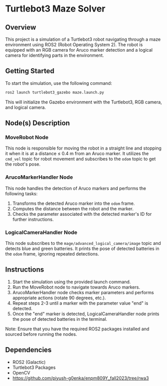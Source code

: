 # Turtlebot3 Maze Solver

## Overview

This project is a simulation of a Turtlebot3 robot navigating through a maze environment using ROS2 (Robot Operating System 2). The robot is equipped with an RGB camera for Aruco marker detection and a logical camera for identifying parts in the environment.

## Getting Started

To start the simulation, use the following command:

```bash
ros2 launch turtlebot3_gazebo maze.launch.py
```

This will initialize the Gazebo environment with the Turtlebot3, RGB camera, and logical camera.

## Node(s) Description

### MoveRobot Node

This node is responsible for moving the robot in a straight line and stopping it when it is at a distance ≤ 0.4 m from an Aruco marker. It utilizes the `cmd_vel` topic for robot movement and subscribes to the `odom` topic to get the robot's pose.

### ArucoMarkerHandler Node

This node handles the detection of Aruco markers and performs the following tasks:

1. Transforms the detected Aruco marker into the `odom` frame.
2. Computes the distance between the robot and the marker.
3. Checks the parameter associated with the detected marker's ID for further instructions.

### LogicalCameraHandler Node

This node subscribes to the `mage/advanced_logical_camera/image` topic and detects blue and green batteries. It prints the pose of detected batteries in the `odom` frame, ignoring repeated detections.

## Instructions

1. Start the simulation using the provided launch command.
2. Run the MoveRobot node to navigate towards Aruco markers.
3. ArucoMarkerHandler node checks marker parameters and performs appropriate actions (rotate 90 degrees, etc.).
4. Repeat steps 2-3 until a marker with the parameter value "end" is detected.
5. Once the "end" marker is detected, LogicalCameraHandler node prints the pose of detected batteries in the terminal.

Note: Ensure that you have the required ROS2 packages installed and sourced before running the nodes.

## Dependencies

- ROS2 (Galactic)
- Turtlebot3 Packages
- OpenCV
- https://github.com/piyush-g0enka/enpm809Y_fall2023/tree/rwa3

